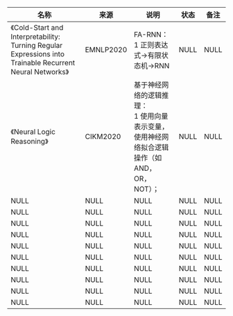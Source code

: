 |名称  |  来源   | 说明  |状态   | 备注  |
|  ----  | ----  |----  | ----  |----  |
| 《Cold-Start and Interpretability: Turning Regular Expressions into Trainable Recurrent Neural Networks》| EMNLP2020|FA-RNN：<br/>1 正则表达式->有限状态机->RNN|NULL |NULL |
| 《Neural Logic Reasoning》| CIKM2020|基于神经网络的逻辑推理：<br/> 1 使用向量表示变量，使用神经网络拟合逻辑操作（如AND，OR，NOT）；|NULL |NULL |
| NULL  | NULL |NULL |NULL |NULL |
| NULL  | NULL |NULL |NULL |NULL |
| NULL  | NULL |NULL |NULL |NULL |
| NULL  | NULL |NULL |NULL |NULL |
| NULL  | NULL |NULL |NULL |NULL |
| NULL  | NULL |NULL |NULL |NULL |
| NULL  | NULL |NULL |NULL |NULL |
| NULL  | NULL |NULL |NULL |NULL |
| NULL  | NULL |NULL |NULL |NULL |
| NULL  | NULL |NULL |NULL |NULL |
